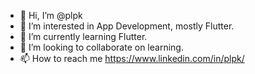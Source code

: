 - 👋 Hi, I’m @plpk
- 👀 I’m interested in App Development, mostly Flutter.
- 🌱 I’m currently learning Flutter.
- 💞️ I’m looking to collaborate on learning.
- 📫 How to reach me https://www.linkedin.com/in/plpk/
<!---
plpk/plpk is a ✨ special ✨ repository because its `README.md` (this file) appears on your GitHub profile.
You can click the Preview link to take a look at your changes.
--->
